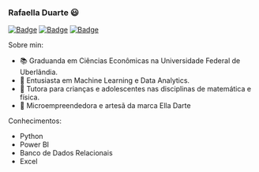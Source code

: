### Rafaella Duarte 😃

[![Badge](https://img.shields.io/static/v1?label=&message=Linkedin&color=blue&style=for-the-badge&logo=LINKEDIN)](https://www.linkedin.com/in/rafaella-duarte-044276130/)
[![Badge](https://img.shields.io/static/v1?label=&message=Email&color=red&style=for-the-badge&logo=GMAIL)](https://github.com/elladarte/elladarte/edit/master/README.md)
[![Badge](https://img.shields.io/static/v1?label=&message=Instagram_Profissional&color=purple&style=for-the-badge&logo=INSTAGRAM)](https://www.instagram.com/ella_darte)

Sobre min:

- 📚 Graduanda em Ciências Econômicas na Universidade Federal de Uberlândia.
- 🌱 Entusiasta em Machine Learning e Data Analytics.
- 📐 Tutora para crianças e adolescentes nas disciplinas de matemática e física.
- 🎨 Microempreendedora e artesã da marca Ella Darte

Conhecimentos:

- Python
- Power BI
- Banco de Dados Relacionais
- Excel

